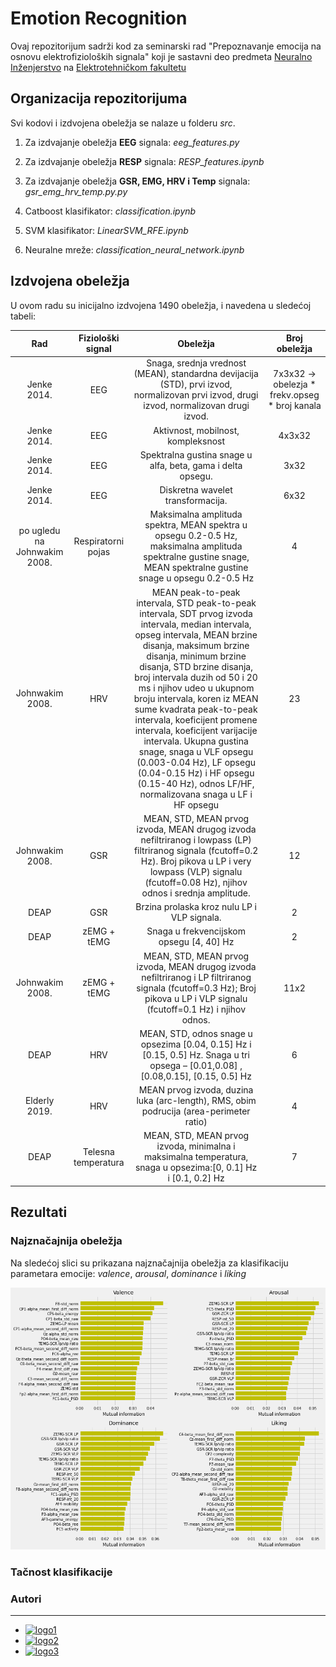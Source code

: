 # Emotion Recognition

Ovaj repozitorijum sadrži kod za seminarski rad "Prepoznavanje emocija na osnovu elektrofizioloških signala" koji je sastavni deo predmeta [Neuralno Inženjerstvo](http://automatika.etf.bg.ac.rs/sr/13m051ni) na [Elektrotehničkom fakultetu](https://www.etf.bg.ac.rs/)

## Organizacija repozitorijuma

Svi kodovi i izdvojena obeležja se nalaze u folderu *src*. 

1. Za izdvajanje obeležja **EEG** signala: *eeg_features.py*

2. Za izdvajanje obeležja **RESP** signala: *RESP_features.ipynb*

3. Za izdvajanje obeležja **GSR, EMG, HRV i Temp** signala: *gsr_emg_hrv_temp.py.py*

4. Catboost klasifikator: *classification.ipynb*

5. SVM klasifikator: *LinearSVM_RFE.ipynb*
 
6. Neuralne mreže: *classification_neural_network.ipynb* 

## Izdvojena obeležja

U ovom radu su inicijalno izdvojena 1490 obeležja, i navedena u sledećoj tabeli:

| Rad       | Fiziološki signal           | Obeležja  | Broj obeležja|
| :-------------: |:-------------:| :-----:|:-----:|
| Jenke 2014.      | EEG | Snaga, srednja vrednost (MEAN), standardna devijacija (STD), prvi izvod, normalizovan prvi izvod, drugi izvod, normalizovan drugi izvod. |7x3x32 -> obelezja * frekv.opseg * broj kanala|
| Jenke 2014.      | EEG      |   Aktivnost, mobilnost, kompleksnost|4x3x32|
| Jenke 2014. | EEG      |   Spektralna gustina snage u alfa, beta, gama i delta opsegu. |3x32|
| Jenke 2014.      | EEG | Diskretna wavelet transformacija. |6x32|
| po ugledu na Johnwakim 2008.      | Respiratorni pojas   |   Maksimalna amplituda spektra, MEAN spektra u opsegu 0.2-0.5 Hz, maksimalna amplituda spektralne gustine snage, MEAN spektralne gustine snage u opsegu 0.2-0.5 Hz|4|
| Johnwakim 2008.| HRV    |MEAN peak-to-peak intervala, STD peak-to-peak intervala, SDT prvog izvoda intervala, median intervala, opseg intervala, MEAN brzine disanja, maksimum brzine disanja, minimum brzine disanja, STD brzine disanja, broj intervala duzih od 50 i 20 ms i njihov udeo u ukupnom broju intervala, koren iz MEAN sume kvadrata peak-to-peak intervala, koeficijent promene intervala, koeficijent varijacije intervala. Ukupna gustina snage, snaga u VLF opsegu (0.003-0.04 Hz), LF opsegu (0.04-0.15 Hz) i HF opsegu (0.15-40 Hz), odnos LF/HF, normalizovana snaga u LF i HF opsegu|23|
| Johnwakim 2008.    | GSR | MEAN, STD, MEAN prvog izvoda, MEAN drugog izvoda nefiltriranog i lowpass (LP) filtriranog signala (fcutoff=0.2 Hz). Broj pikova u LP i very lowpass (VLP) signalu (fcutoff=0.08 Hz), njihov odnos i srednja amplitude.|12|
| DEAP   | GSR     |  Brzina prolaska kroz nulu LP i VLP signala. |2|
| DEAP | zEMG + tEMG    |   Snaga u frekvencijskom opsegu [4, 40] Hz|2|
| Johnwakim 2008.|   zEMG + tEMG   | MEAN, STD, MEAN prvog izvoda, MEAN drugog izvoda nefiltriranog i LP filtriranog signala (fcutoff=0.3 Hz); Broj pikova u LP i VLP signalu (fcutoff=0.1 Hz) i njihov odnos.|11x2|
| DEAP     | HRV          | MEAN, STD, odnos snage u opsezima [0.04, 0.15] Hz i [0.15, 0.5] Hz. Snaga u tri opsega – [0.01,0.08] , [0.08,0.15], [0.15, 0.5]   Hz|6|
| Elderly 2019. | HRV     |  MEAN prvog izvoda, duzina luka (arc-length), RMS, obim podrucija (area-perimeter ratio)|4|
| DEAP | Telesna temperatura     |    MEAN, STD, MEAN prvog izvoda, minimalna i maksimalna temperatura, snaga u opsezima:[0, 0.1] Hz i [0.1, 0.2] Hz|7|


## Rezultati

### Najznačajnija obeležja

Na sledećoj slici su prikazana najznačajnija obeležja za klasifikaciju parametara emocije: *valence*, *arousal*, *dominance* i *liking*

![sl1](https://github.com/nebojsa55/EmotionRecognition/blob/master/pics/feature_info.png)

### Tačnost klasifikacije


### Autori
------------
* [![logo1](https://img.shields.io/github/followers/cokoladnomleko?label=Tamara%20Stajic&style=social)](https://github.com/cokoladnomleko)
* [![logo2](https://img.shields.io/github/followers/doxiekong?label=Jelena%20Jovanovic&style=social)](https://github.com/doxiekong)
* [![logo3](https://img.shields.io/github/followers/nebojsa55?label=nebojsa%20Jovanovic&style=social)](https://github.com/nebojsa55)
